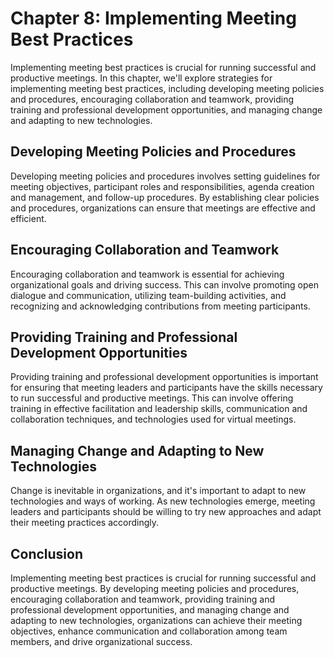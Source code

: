 Chapter 8: Implementing Meeting Best Practices
==============================================

Implementing meeting best practices is crucial for running successful and productive meetings. In this chapter, we'll explore strategies for implementing meeting best practices, including developing meeting policies and procedures, encouraging collaboration and teamwork, providing training and professional development opportunities, and managing change and adapting to new technologies.

Developing Meeting Policies and Procedures
------------------------------------------

Developing meeting policies and procedures involves setting guidelines for meeting objectives, participant roles and responsibilities, agenda creation and management, and follow-up procedures. By establishing clear policies and procedures, organizations can ensure that meetings are effective and efficient.

Encouraging Collaboration and Teamwork
--------------------------------------

Encouraging collaboration and teamwork is essential for achieving organizational goals and driving success. This can involve promoting open dialogue and communication, utilizing team-building activities, and recognizing and acknowledging contributions from meeting participants.

Providing Training and Professional Development Opportunities
-------------------------------------------------------------

Providing training and professional development opportunities is important for ensuring that meeting leaders and participants have the skills necessary to run successful and productive meetings. This can involve offering training in effective facilitation and leadership skills, communication and collaboration techniques, and technologies used for virtual meetings.

Managing Change and Adapting to New Technologies
------------------------------------------------

Change is inevitable in organizations, and it's important to adapt to new technologies and ways of working. As new technologies emerge, meeting leaders and participants should be willing to try new approaches and adapt their meeting practices accordingly.

Conclusion
----------

Implementing meeting best practices is crucial for running successful and productive meetings. By developing meeting policies and procedures, encouraging collaboration and teamwork, providing training and professional development opportunities, and managing change and adapting to new technologies, organizations can achieve their meeting objectives, enhance communication and collaboration among team members, and drive organizational success.
